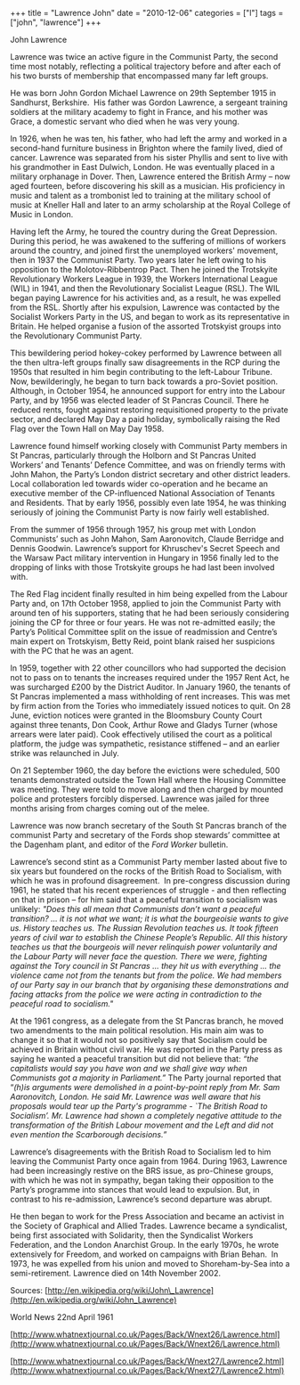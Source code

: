 +++
title = "Lawrence John"
date = "2010-12-06"
categories = ["l"]
tags = ["john", "lawrence"]
+++

John Lawrence

Lawrence was twice an active figure in the Communist Party, the second time most notably, reflecting a political trajectory before and after each of his two bursts of membership that encompassed many far left groups.

He was born John Gordon Michael Lawrence on 29th September 1915 in Sandhurst, Berkshire.  His father was Gordon Lawrence, a sergeant training soldiers at the military academy to fight in France, and his mother was Grace, a domestic servant who died when he was very young.

In 1926, when he was ten, his father, who had left the army and worked in a second-hand furniture business in Brighton where the family lived, died of cancer. Lawrence was separated from his sister Phyllis and sent to live with his grandmother in East Dulwich, London. He was eventually placed in a military orphanage in Dover. Then, Lawrence entered the British Army – now aged fourteen, before discovering his skill as a musician. His proficiency in music and talent as a trombonist led to training at the military school of music at Kneller Hall and later to an army scholarship at the Royal College of Music in London.

Having left the Army, he toured the country during the Great Depression. During this period, he was awakened to the suffering of millions of workers around the country, and joined first the unemployed workers' movement, then in 1937 the Communist Party. Two years later he left owing to his opposition to the Molotov-Ribbentrop Pact. Then he joined the Trotskyite Revolutionary Workers League in 1939, the Workers International League (WIL) in 1941, and then the Revolutionary Socialist League (RSL). The WIL began paying Lawrence for his activities and, as a result, he was expelled from the RSL. Shortly after his expulsion, Lawrence was contacted by the Socialist Workers Party in the US, and began to work as its representative in Britain. He helped organise a fusion of the assorted Trotskyist groups into the Revolutionary Communist Party.

This bewildering period hokey-cokey performed by Lawrence between all the then ultra-left groups finally saw disagreements in the RCP during the 1950s that resulted in him begin contributing to the left-Labour Tribune. Now, bewilderingly, he began to turn back towards a pro-Soviet position. Although, in October 1954, he announced support for entry into the Labour Party, and by 1956 was elected leader of St Pancras Council. There he reduced rents, fought against restoring requisitioned property to the private sector, and declared May Day a paid holiday, symbolically raising the Red Flag over the Town Hall on May Day 1958.

Lawrence found himself working closely with Communist Party members in St Pancras, particularly through the Holborn and St Pancras United Workers’ and Tenants’ Defence Committee, and was on friendly terms with John Mahon, the Party’s London district secretary and other district leaders. Local collaboration led towards wider co-operation and he became an executive member of the CP-influenced National Association of Tenants and Residents. That by early 1956, possibly even late 1954, he was thinking seriously of joining the Communist Party is now fairly well established.

From the summer of 1956 through 1957, his group met with London Communists’ such as John Mahon, Sam Aaronovitch, Claude Berridge and Dennis Goodwin. Lawrence’s support for Khruschev's Secret Speech and the Warsaw Pact military intervention in Hungary in 1956 finally led to the dropping of links with those Trotskyite groups he had last been involved with.

The Red Flag incident finally resulted in him being expelled from the Labour Party and, on 17th October 1958, applied to join the Communist Party with around ten of his supporters, stating that he had been seriously considering joining the CP for three or four years. He was not re-admitted easily; the Party’s Political Committee split on the issue of readmission and Centre’s main expert on Trotskyism, Betty Reid, point blank raised her suspicions with the PC that he was an agent.

In 1959, together with 22 other councillors who had supported the decision not to pass on to tenants the increases required under the 1957 Rent Act, he was surcharged £200 by the District Auditor. In January 1960, the tenants of St Pancras implemented a mass withholding of rent increases. This was met by firm action from the Tories who immediately issued notices to quit. On 28 June, eviction notices were granted in the Bloomsbury County Court against three tenants, Don Cook, Arthur Rowe and Gladys Turner (whose arrears were later paid). Cook effectively utilised the court as a political platform, the judge was sympathetic, resistance stiffened – and an earlier strike was relaunched in July.

On 21 September 1960, the day before the evictions were scheduled, 500 tenants demonstrated outside the Town Hall where the Housing Committee was meeting. They were told to move along and then charged by mounted police and protesters forcibly dispersed. Lawrence was jailed for three months arising from charges coming out of the melee.

Lawrence was now branch secretary of the South St Pancras branch of the communist Party and secretary of the Fords shop stewards’ committee at the Dagenham plant, and editor of the _Ford Worker_ bulletin.

Lawrence’s second stint as a Communist Party member lasted about five to six years but foundered on the rocks of the British Road to Socialism, with which he was in profound disagreement.  In pre-congress discussion during 1961, he stated that his recent experiences of struggle - and then reflecting on that in prison – for him said that a peaceful transition to socialism was unlikely: _"Does this all mean that Communists don’t want a peaceful transition? ... it is not what we want; it is what the bourgeoisie wants to give us. History teaches us. The Russian Revolution teaches us. It took fifteen years of civil war to establish the Chinese People’s Republic. All this history teaches us that the bourgeois will never relinquish power voluntarily and the Labour Party will never face the question. There we were, fighting against the Tory council in St Pancras ... they hit us with everything ... the violence came not from the tenants but from the police. We had members of our Party say in our branch that by organising these demonstrations and facing attacks from the police we were acting in contradiction to the peaceful road to socialism."_

At the 1961 congress, as a delegate from the St Pancras branch, he moved two amendments to the main political resolution. His main aim was to change it so that it would not so positively say that Socialism could be achieved in Britain without civil war. He was reported in the Party press as saying he wanted a peaceful transition but did not believe that: _“the capitalists would say you have won and we shall give way when Communists got a majority in Parliament.”_ The Party journal reported that “_(h)is arguments were demolished in a point-by-point reply from Mr. Sam Aaronovitch, London. He said Mr. Lawrence was well aware that his proposals would tear up the Party's programme - \`The British Road to Socialism’. Mr. Lawrence had shown a completely negative attitude to the transformation of the British Labour movement and the Left and did not even mention the Scarborough decisions.”_

Lawrence’s disagreements with the British Road to Socialism led to him leaving the Communist Party once again from 1964. During 1963, Lawrence had been increasingly restive on the BRS issue, as pro-Chinese groups, with which he was not in sympathy, began taking their opposition to the Party’s programme into stances that would lead to expulsion. But, in contrast to his re-admission, Lawrence’s second departure was abrupt.

He then began to work for the Press Association and became an activist in the Society of Graphical and Allied Trades. Lawrence became a syndicalist, being first associated with Solidarity, then the Syndicalist Workers Federation, and the London Anarchist Group. In the early 1970s, he wrote extensively for Freedom, and worked on campaigns with Brian Behan.  In 1973, he was expelled from his union and moved to Shoreham-by-Sea into a semi-retirement. Lawrence died on 14th November 2002.

Sources: [http://en.wikipedia.org/wiki/John\_Lawrence](http://en.wikipedia.org/wiki/John_Lawrence)

World News 22nd April 1961

[http://www.whatnextjournal.co.uk/Pages/Back/Wnext26/Lawrence.html](http://www.whatnextjournal.co.uk/Pages/Back/Wnext26/Lawrence.html)

[http://www.whatnextjournal.co.uk/Pages/Back/Wnext27/Lawrence2.html](http://www.whatnextjournal.co.uk/Pages/Back/Wnext27/Lawrence2.html)
